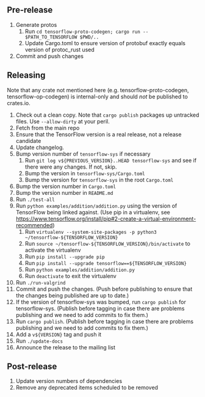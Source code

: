 ## Pre-release

1. Generate protos
   1. Run `cd tensorflow-proto-codegen; cargo run -- $PATH_TO_TENSORFLOW $PWD/..`
   1. Update Cargo.toml to ensure version of protobuf exactly equals version of protoc_rust used
1. Commit and push changes

## Releasing

Note that any crate not mentioned here (e.g. tensorflow-proto-codegen, tensorflow-op-codegen) is internal-only and should *not* be published to crates.io.

1. Check out a clean copy.  Note that `cargo publish` packages up untracked files.  Use `--allow-dirty` at your peril.
1. Fetch from the main repo
1. Ensure that the TensorFlow version is a real release, not a release candidate
1. Update changelog.
1. Bump version number of `tensorflow-sys` if necessary
   1. Run `git log v${PREVIOUS_VERSION}..HEAD tensorflow-sys` and see if there were any changes. If not, skip.
   1. Bump the version in `tensorflow-sys/Cargo.toml`
   1. Bump the version for `tensorflow-sys` in the root `Cargo.toml`
1. Bump the version number in `Cargo.toml`
1. Bump the version number in `README.md`
1. Run `./test-all`
1. Run `python examples/addition/addition.py` using the version of TensorFlow being linked against.
   (Use pip in a virtualenv, see https://www.tensorflow.org/install/pip#2-create-a-virtual-environment-recommended)
   1. Run `virtualenv --system-site-packages -p python3 ~/tensorflow-${TENSORFLOW_VERSION}`
   1. Run `source ~/tensorflow-${TENSORFLOW_VERSION}/bin/activate` to activate the virtualenv
   1. Run `pip install --upgrade pip`
   1. Run `pip install --upgrade tensorflow==${TENSORFLOW_VERSION}`
   1. Run `python examples/addition/addition.py`
   1. Run `deactivate` to exit the virtualenv
1. Run `./run-valgrind`
1. Commit and push the changes. (Push before publishing to ensure that the changes being published are up to date.)
1. If the version of tensorflow-sys was bumped, run `cargo publish` for tensorflow-sys. (Publish before tagging in case there are problems publishing and we need to add commits to fix them.)
1. Run `cargo publish`. (Publish before tagging in case there are problems publishing and we need to add commits to fix them.)
1. Add a `v${VERSION}` tag and push it
1. Run `./update-docs`
1. Announce the release to the mailing list

## Post-release

1. Update version numbers of dependencies
1. Remove any deprecated items scheduled to be removed
